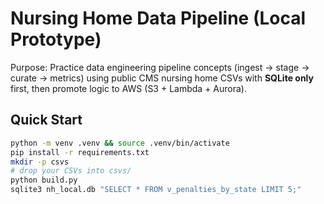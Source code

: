 # Nursing Home Data Pipeline (Local Prototype)

Purpose: Practice data engineering pipeline concepts (ingest → stage → curate → metrics) using public CMS nursing home CSVs with **SQLite only** first, then promote logic to AWS (S3 + Lambda + Aurora).

## Quick Start
```bash
python -m venv .venv && source .venv/bin/activate
pip install -r requirements.txt
mkdir -p csvs
# drop your CSVs into csvs/
python build.py
sqlite3 nh_local.db "SELECT * FROM v_penalties_by_state LIMIT 5;"
